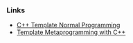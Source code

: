 ### Links

- [C++ Template Normal Programming](https://github.com/mkohlhaas/CPP-Template-Normal-Programming)
- [Template Metaprogramming with C++](https://github.com/mkohlhaas/Template-Metaprogramming-with-CPP)
